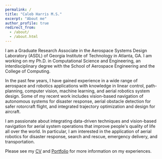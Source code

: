 ```yaml
---
permalink: /
title: "Caleb Harris M.S."
excerpt: "About me"
author_profile: true
redirect_from: 
  - /about/
  - /about.html
---
```


I am a Graduate Research Associate in the Aerospace Systems Design Laboratory (ASDL) of Georgia Institute of Technology in Atlanta, GA. I am working on my Ph.D. in Computational Science and Engineering, an interdisciplinary degree with the School of Aerospace Engineering and the College of Computing.

In the past few years, I have gained experience in a wide range of aerospace and robotics applications with knowledge in linear control, path-planning, computer vision, machine learning, and aerial robotics system design. Some of my recent work includes vision-based navigation of autonomous systems for disaster response, aerial obstacle detection for safer rotorcraft flight, and integrated trajectory optimization and design for aircraft. 

I am passionate about integrating data-driven techniques and vision-based navigation for aerial system operations that improve people's quality of life all over the world. In particular, I am interested in the application of aerial robotics for disaster response, search and rescue, emergency delivery, and transportation. 

Please see my [CV](https://calebh94.github.io/files/cv.pdf) and [Portfolio](https://calebh94.github.io/portfolio/) for more information on my experiences.